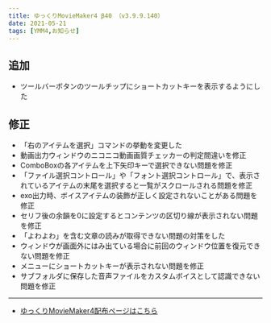 ```yaml
---
title: ゆっくりMovieMaker4 β40 （v3.9.9.140）
date: 2021-05-21
tags: [YMM4,お知らせ]
---
```

## 追加
- ツールバーボタンのツールチップにショートカットキーを表示するようにした
## 修正
- 「右のアイテムを選択」コマンドの挙動を変更した
- 動画出力ウィンドウのニコニコ動画画質チェッカーの判定間違いを修正
- ComboBoxの各アイテムを上下矢印キーで選択できない問題を修正
- 「ファイル選択コントロール」や「フォント選択コントロール」で、表示されているアイテムの末尾を選択すると一覧がスクロールされる問題を修正
- exo出力時、ボイスアイテムの装飾が正しく設定されないことがある問題を修正
- セリフ後の余韻を0に設定するとコンテンツの区切り線が表示されない問題を修正
- 「よわよわ」を含む文章の読みが取得できない問題の対策をした
- ウィンドウが画面外にはみ出ている場合に前回のウィンドウ位置を復元できない問題を修正
- メニューにショートカットキーが表示されない問題を修正
- サブフォルダに保存した音声ファイルをカスタムボイスとして認識できない問題を修正

---

- [ゆっくりMovieMaker4配布ページはこちら](../index.md)